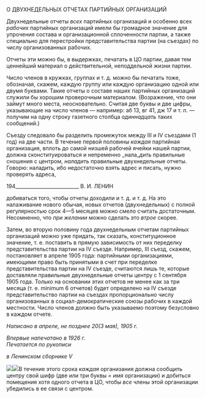 О ДВУХНЕДЕЛЬНЫХ ОТЧЕТАХ ПАРТИЙНЫХ ОРГАНИЗАЦИЙ

Двухнедельные отчеты _всех_ партийных организаций и особенно всех _рабочих_ пар­тийных организаций имели бы громадное значение для упрочения состава и организа­ционной сплоченности партии, а также специально для перестройки представительства партии (на съездах) по числу организованных рабочих.

Отчеты эти можно бы, в выдержках, печатать в ЦО партии, давая тем ценнейший материал о действительной, неподдельной жизни партии.

Число членов в кружках, группах и т. д. можно бы печатать тоже, обозначая, скажем, каждую группу или каждую организацию одной или двумя буквами. Такие отчеты о составе наших партийных организаций служили бы хорошим проверочным материа­лом. (Возражение, что они займут много места, неосновательно. Считая две буквы и две цифры, указывающие на число членов — например: аб 13, вг 41, дж 17 и т. п. — получим на одну строку газетного столбца _одиннадцать_ таких сообщений.)

Съезду следовало бы разделить промежуток между III и IV съездами (1 год) на две части. В течение первой половины _каждая_ партийная организация, вплоть до самой низшей рабочей ячейки нашей партии, должна сконституироваться и непременно _нала­__дить_ правильные сношения с центром, _наладить_ правильные двухнедельные отчеты. Говорю: наладить, ибо недостаточно взять адрес и писать, нужно проверять адреса,

  

194__________________________ В. И. ЛЕНИН

добиваться того, чтобы отчеты доходили и т. д. и т. д. На это налаживание нового обы­чая, новых отчетов (двухнедельных) с полной регулярностью срок 4—5 месяцев мож­но смело считать достаточным. Несомненно, что _при желании_ можно сделать это _втрое_ скорее.

Затем, во вторую половину года двухнедельным отчетам партийных организаций можно уже придать, так сказать, конституционное значение, т. е. поставить в прямую зависимость от них переделку представительства партии на IV съезде. Например, III съезд, скажем, постановляет в апреле 1905 года: партийными организациями, имеющи­ми право быть принятыми в счет при переделке представительства партии на IV съезде, считаются лишь те, которые доставляли правильные двухнедельные отчеты центру с 1 сентября 1905 года. Только на основании этих отчетов не менее как за три месяца (т. е. minimum 6 отчетов) будет определено на IV съезде представительство партии на съез­дах пропорционально числу организованных в социал-демократические союзы рабочих в каждой местности. Число членов должно быть указываемо поэтому безусловно в ка­ждом отчете.

_Написано в апреле, не позднее_ _20(3 мая), 1905 г._

_Впервые напечатано в 1926 г.                                                                      Печатается по рукописи_

_в Ленинском сборнике_ _V_

![](file:///C:/Users/bot32/AppData/Local/Temp/msohtmlclip1/01/clip_image001.png)![](file:///C:/Users/bot32/AppData/Local/Temp/msohtmlclip1/01/clip_image002.png)В течение этого срока _каждая_ организания должна сообщить центру свой шифр (две или три буквы = _имя_ организации) и добиться помещения хотя одного отчета в ЦО, чтобы _все_ члены этой организации убедились в ее связи с центром.